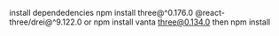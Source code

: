 install dependedencies 
npm install three@^0.176.0 @react-three/drei@^9.122.0
or
npm install vanta three@0.134.0
then npm install
